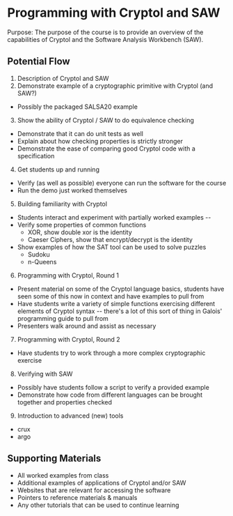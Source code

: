 # Programming with Cryptol and SAW

Purpose: The purpose of the course is to provide an overview of the
capabilities of Cryptol and the Software Analysis Workbench (SAW).

## Potential Flow

 1. Description of Cryptol and SAW
 2. Demonstrate example of a cryptographic primitive with Cryptol (and SAW?)
   * Possibly the packaged SALSA20 example
 3. Show the ability of Cryptol / SAW to do equivalence checking
   * Demonstrate that it can do unit tests as well
   * Explain about how checking properties is strictly stronger
   * Demonstrate the ease of comparing good Cryptol code with a specification  
 4. Get students up and running
   * Verify (as well as possible) everyone can run the software for the course
   * Run the demo just worked themselves
 5. Building familiarity with Cryptol 
   * Students interact and experiment with partially worked examples -- 
   * Verify some properties of common functions 
     - XOR, show double xor is the identity
     - Caeser Ciphers, show that encrypt/decrypt is the identity
   * Show examples of how the SAT tool can be used to solve puzzles
     - Sudoku
     - n-Queens
 6. Programming with Cryptol, Round 1
   * Present material on some of the Cryptol language basics, students have seen
     some of this now in context and have examples to pull from
   * Have students write a variety of simple functions exercising different
     elements of Cryptol syntax -- there's a lot of this sort of thing in
     Galois' programming guide to pull from
   * Presenters walk around and assist as necessary  
 7. Programming with Cryptol, Round 2
   * Have students try to work through a more complex cryptographic exercise
 8. Verifying with SAW
   * Possibly have students follow a script to verify a provided example
   * Demonstrate how code from different languages can be brought together and
     properties checked
 9. Introduction to advanced (new) tools
   * crux
   * argo


## Supporting Materials

  * All worked examples from class
  * Additional examples of applications of Cryptol and/or SAW
  * Websites that are relevant for accessing the software
  * Pointers to reference materials & manuals
  * Any other tutorials that can be used to continue learning

